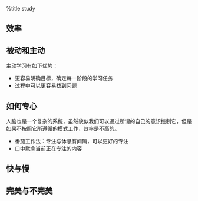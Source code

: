 %title study

## 效率

## 被动和主动

主动学习有如下优势：
* 更容易明确目标，确定每一阶段的学习任务
* 过程中可以更容易找到问题

## 如何专心

人脑也是一个复杂的系统，虽然貌似我们可以通过所谓的自己的意识控制它，但是如果不按照它所遵循的模式工作，效率是不高的。

* 番茄工作法：专注与休息有间隔，可以更好的专注
* 口中默念当前正在专注的内容

## 快与慢

## 完美与不完美
